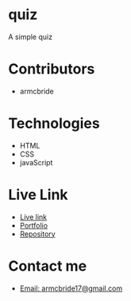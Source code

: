 # quiz
A simple quiz

# Contributors

- armcbride

# Technologies
    
  -  HTML
  -  CSS
  -  javaScript
    

# Live Link
- <a href ="https://armcbride.github.io/about-me-quiz/develop/index.html" target="blank"> Live link </a>
- <a href = "https://armcbride.github.io/portfolio/about.html" target = "blank"> Portfolio </a>
- <a href = "https://github.com/armcbride/about-me-quiz" target = "blank"> Repository </a>

# Contact me

- <a href="mailto:armcbride17@gmail.com">Email: armcbride17@gmail.com</a>  